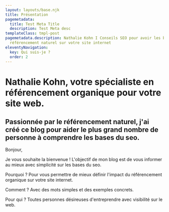 ```yaml
---
layout: layouts/base.njk
title: Présentation
pagemetadata:
  title: Test Meta Title
  description: Test Meta desc
templateClass: tmpl-post
pagemetadata.description: Nathalie Kohn I Conseils SEO pour avoir les bases du
  référencement naturel sur votre site internet
eleventyNavigation:
  key: Qui suis-je ?
  order: 2
---
```

# N﻿athalie Kohn, votre spécialiste en référencement organique pour votre site web.

## Passionnée par le référencement naturel, j'ai créé ce blog pour aider le plus grand nombre de personne à comprendre les bases du seo.

Bonjour,

Je vous souhaite la bienvenue ! L'objectif de mon blog est de vous informer au mieux avec simplicité sur les bases du seo. 

Pourquoi ? Pour vous permettre de mieux définir l'impact du référencement organique sur votre site internet.

Comment ? Avec des mots simples et des exemples concrets.

Pour qui ? Toutes personnes désireuses d'entreprendre avec visibilité sur le web.